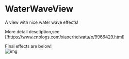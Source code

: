# WaterWaveView
A view with nice water wave effects!

More detail desctiption,see [!https://www.cnblogs.com/xiaoerheiwatu/p/9966429.html]

Final effects are below!  
![img](~/waterWave%20下午11.10.13.gif)
